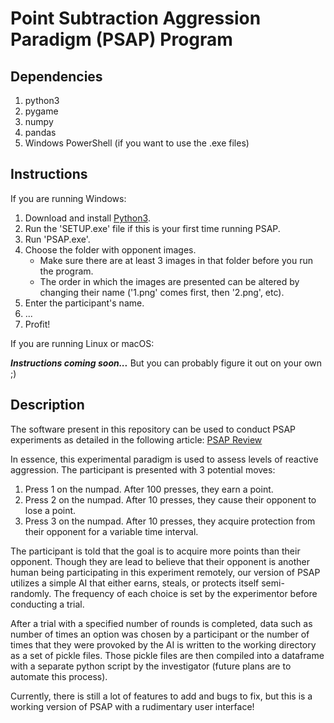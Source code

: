 # Point Subtraction Aggression Paradigm (PSAP) Program

## Dependencies

1. python3
2. pygame
3. numpy
4. pandas 
5. Windows PowerShell (if you want to use the .exe files)

## Instructions

If you are running Windows:
1. Download and install [Python3](https://www.python.org/downloads/). 
2. Run the 'SETUP.exe' file if this is your first time running PSAP.
3. Run 'PSAP.exe'.
4. Choose the folder with opponent images.
    * Make sure there are at least 3 images in that folder before you run the program. 
    * The order in which the images are presented can be altered by changing their name ('1.png' comes first, then '2.png', etc).
5. Enter the participant's name. 
6. ...
7. Profit!

If you are running Linux or macOS:

***Instructions coming soon...***
But you can probably figure it out on your own ;)

## Description

The software present in this repository can be used to conduct PSAP experiments as detailed in the following article:
[PSAP Review](https://www.sciencedirect.com/science/article/abs/pii/S0018506X1530218X)

In essence, this experimental paradigm is used to assess levels of reactive aggression. The participant is presented with 3 potential moves:
1. Press 1 on the numpad. After 100 presses, they earn a point.
2. Press 2 on the numpad. After 10 presses, they cause their opponent to lose a point.
3. Press 3 on the numpad. After 10 presses, they acquire protection from their opponent for a variable time interval.

The participant is told that the goal is to acquire more points than their opponent. Though they are lead to believe that their opponent is another human being participating in this experiment remotely, our version of PSAP utilizes a simple AI that either earns, steals, or protects itself semi-randomly. The frequency of each choice is set by the experimentor before conducting a trial. 

After a trial with a specified number of rounds is completed, data such as number of times an option was chosen by a participant or the number of times that they were provoked by the AI is written to the working directory as a set of pickle files. Those pickle files are then compiled into a dataframe with a separate python script by the investigator (future plans are to automate this process).

Currently, there is still a lot of features to add and bugs to fix, but this is a working version of PSAP with a rudimentary user interface!

